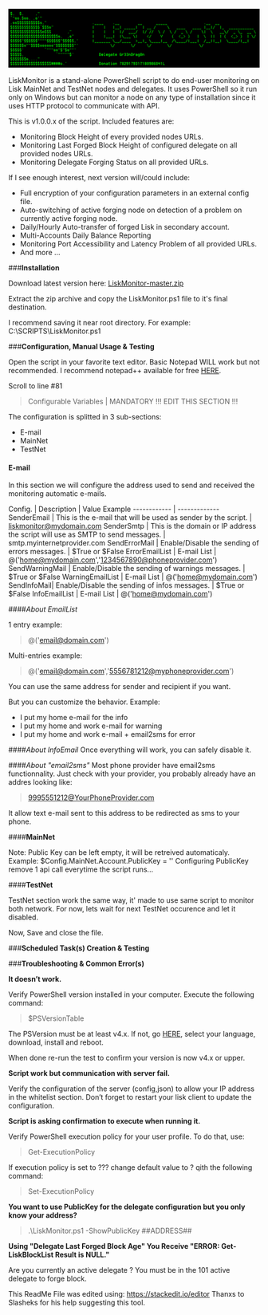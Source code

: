  ![##Images_README_Header##](./PNG/Header.png)

LiskMonitor is a stand-alone PowerShell script to do end-user monitoring on Lisk MainNet and TestNet nodes and delegates. It uses PowerShell so it run only on Windows but can monitor a node on any type of installation since it uses HTTP protocol to communicate with API.

This is v1.0.0.x of the script. Included features are:

 - Monitoring Block Height of every provided nodes URLs.
 - Monitoring Last Forged Block Height of configured delegate on all provided nodes URLs.
 - Monitoring Delegate Forging Status on all provided URLs.

If I see enough interest, next version will/could include:

 - Full encryption of your configuration parameters in an external config file.
 - Auto-switching of active forging node on detection of a problem on currently active forging node.
 - Daily/Hourly Auto-transfer of forged Lisk in secondary account.
 - Multi-Accounts Daily Balance Reporting
 - Monitoring Port Accessibility and Latency Problem of all provided URLs.
 - And more ...


###**Installation**

Download latest version here: [LiskMonitor-master.zip](https://github.com/Gr33nDrag0n69/LiskMonitor/archive/master.zip)

Extract the zip archive and copy the LiskMonitor.ps1 file to it's final destination.

I recommend saving it near root directory. For example: C:\SCRIPTS\LiskMonitor.ps1

###**Configuration, Manual Usage & Testing**

Open the script in your favorite text editor. Basic Notepad WILL work but not recommended. I recommend notepad++ available for free [HERE](https://notepad-plus-plus.org/).

Scroll to line #81

> Configurable Variables | MANDATORY !!! EDIT THIS SECTION !!!


The configuration is splitted in 3 sub-sections:

 - E-mail
 - MainNet
 - TestNet

#### **E-mail**

In this section we will configure the address used to send and received the monitoring automatic e-mails.

Config. | Description | Value Example
------------ | -------------
SenderEmail | This is the e-mail that will be used as sender by the script. | liskmonitor@mydomain.com
SenderSmtp | This is the domain or IP address the script will use as SMTP to send messages. | smtp.myinternetprovider.com
SendErrorMail | Enable/Disable the sending of errors messages. | \$True or \$False
ErrorEmailList | E-mail List | @('home@mydomain.com','1234567890@phoneprovider.com')
SendWarningMail | Enable/Disable the sending of warnings messages. | \$True or \$False
WarningEmailList | E-mail List | @('home@mydomain.com')
SendInfoMail| Enable/Disable the sending of infos messages. | \$True or \$False 
InfoEmailList | E-mail List | @('home@mydomain.com')
 
####_About EmailList_

1 entry example:
> @('email@domain.com')

Multi-entries example:
> @('email@domain.com','5556781212@myphoneprovider.com')

You can use the same address for sender and recipient if you want.

But you can customize the behavior. Example:

 - I put my home e-mail for the info
 - I put my home and work e-mail for warning
 - I put my home and work e-mail + email2sms for error

####_About InfoEmail_
Once everything will work, you can safely disable it.

####_About "email2sms"_
Most phone provider have email2sms functionnality. Just check with your provider, you probably already have an addres looking like:
> 9995551212@YourPhoneProvider.com

It allow text e-mail sent to this address to be redirected as sms to your phone.
 
####**MainNet**

Note:
Public Key can be left empty, it will be retreived automaticaly.
Example: $Config.MainNet.Account.PublicKey = ''
Configuring PublicKey remove 1 api call everytime the script runs...

####**TestNet**

TestNet section work the same way, it' made to use same script to monitor both network. For now, lets wait for next TestNet occurence and let it disabled.

Now, Save and close the file.

###**Scheduled Task(s) Creation & Testing**


###**Troubleshooting & Common Error(s)**

**It doesn’t work.**

Verify PowerShell version installed in your computer. Execute the following command:

> $PSVersionTable

The PSVersion must be at least v4.x.
If not, go [HERE](https://www.microsoft.com/en-us/download/details.aspx?id=40855), select your language, download, install and reboot.

When done re-run the test to confirm your version is now v4.x or upper.

**Script work but communication with server fail.**

Verify the configuration of the server (config,json) to allow your IP address in the whitelist section. Don’t forget to restart your lisk client to update the configuration.

**Script is asking confirmation to execute when running it.**

Verify PowerShell execution policy for your user profile. To do that, use:

> Get-ExecutionPolicy 

If execution policy is set to ??? change default value to ? qith the following command:

> Set-ExecutionPolicy

**You want to use PublicKey for the delegate configuration but you only know your address?**

> .\LiskMonitor.ps1 -ShowPublicKey ##ADDRESS##

**Using "Delegate Last Forged Block Age" You Receive "ERROR: Get-LiskBlockList Result is NULL."**

Are you currently an active delegate ? You must be in the 101 active delegate to forge block.



This ReadMe File was edited using: https://stackedit.io/editor
Thanxs to Slasheks for his help suggesting this tool.


